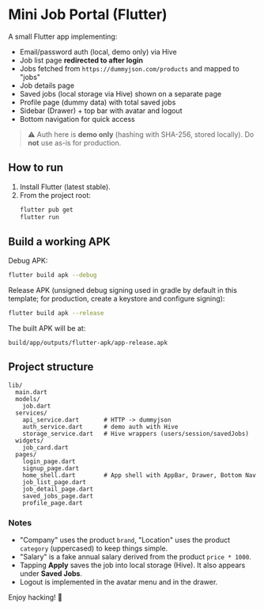 # Mini Job Portal (Flutter)

A small Flutter app implementing:
- Email/password auth (local, demo only) via Hive
- Job list page **redirected to after login**
- Jobs fetched from `https://dummyjson.com/products` and mapped to "jobs"
- Job details page
- Saved jobs (local storage via Hive) shown on a separate page
- Profile page (dummy data) with total saved jobs
- Sidebar (Drawer) + top bar with avatar and logout
- Bottom navigation for quick access

> ⚠️ Auth here is **demo only** (hashing with SHA-256, stored locally). Do **not** use as-is for production.

## How to run

1. Install Flutter (latest stable).
2. From the project root:
   ```bash
   flutter pub get
   flutter run
   ```

## Build a working APK

Debug APK:
```bash
flutter build apk --debug
```

Release APK (unsigned debug signing used in gradle by default in this template; for production, create a keystore and configure signing):
```bash
flutter build apk --release
```

The built APK will be at:
```
build/app/outputs/flutter-apk/app-release.apk
```

## Project structure

```
lib/
  main.dart
  models/
    job.dart
  services/
    api_service.dart       # HTTP -> dummyjson
    auth_service.dart      # demo auth with Hive
    storage_service.dart   # Hive wrappers (users/session/savedJobs)
  widgets/
    job_card.dart
  pages/
    login_page.dart
    signup_page.dart
    home_shell.dart        # App shell with AppBar, Drawer, Bottom Nav
    job_list_page.dart
    job_detail_page.dart
    saved_jobs_page.dart
    profile_page.dart
```

### Notes

- "Company" uses the product `brand`, "Location" uses the product `category` (uppercased) to keep things simple.
- "Salary" is a fake annual salary derived from the product `price * 1000`.
- Tapping **Apply** saves the job into local storage (Hive). It also appears under **Saved Jobs**.
- Logout is implemented in the avatar menu and in the drawer.

Enjoy hacking! 🎯
